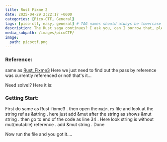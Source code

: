 ```yaml
---
title: Rust Fixme 2
date: 2025-04-29 2:22:17 +0600
categories: [Pico-CTF, General]
tags: [pico-ctf, easy, general] # TAG names should always be lowercase
description: The Rust saga continues? I ask you, can I borrow that, pleeeeeaaaasseeeee?
media_subpath: /images/picoCTF/
image:
  path: picoctf.png
---
```


### Reference: 

same as [Rust_Fixme3](/_posts/2025-04-28-Rust_Fixme3_picoCTF.md) Here we just need to  find out the pass by reference was currently referenced or not! that's it...

Need solve!? Here it is: 

### Getting Start:

First do same as Rust-fixme3 . then open the ``main.rs`` file and look at the string ref as &string . here just add &mut after the string as shows &mut string . then go to end of the code as line 34 . Here look string is without mut(mutable) reference . add &mut string   . Done 

Now run the file and you got it....


